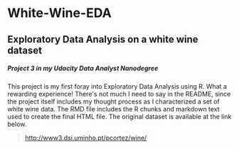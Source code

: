 # White-Wine-EDA

## Exploratory Data Analysis on a white wine dataset

##### Project 3 in my Udacity Data Analyst Nanodegree

This project is my first foray into Exploratory Data Analysis using R. What a rewarding experience! There's not much I need to say in the README, since the project itself includes my thought process as I characterized a set of white wine data. The RMD file includes the R chunks and markdown text used to create the final HTML file. The original dataset is available at the link below.

> http://www3.dsi.uminho.pt/pcortez/wine/


